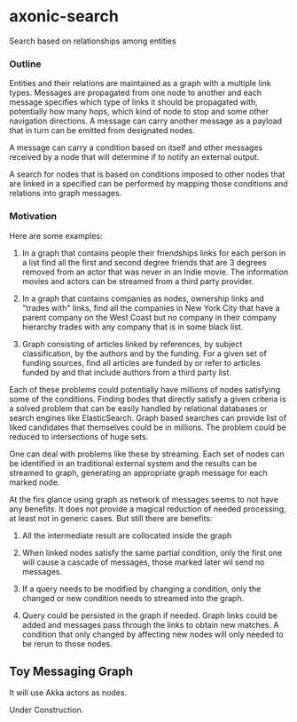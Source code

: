 # axonic-search

Search based on relationships among entities

### Outline

Entities and their relations are maintained as a graph with a multiple
link types. Messages are propagated from one node to another
and each message specifies which type of links it should be propagated with, 
potentially how many hops, which kind of node to stop and some other navigation directions.
A message can carry another message as a payload that in turn can be emitted from designated nodes.

A message can carry a condition based on itself and other messages received by a node
 that will determine if to notify an external output.
 
 A search for nodes that is based on conditions imposed to 
 other nodes that are linked in a specified can be performed by mapping those 
 conditions and relations into graph messages.
 
### Motivation
 
 Here are some examples:
 
 1. In a graph that contains people their friendships links
 for each person in a list find all the first and second degree friends that 
 are 3 degrees removed from an actor that was never in an Indie movie. The
 information movies and actors can be streamed from a third party
 provider.
 
 2. In a graph that contains companies as nodes, ownership links and
 "trades with" links, find all the companies in New York City that 
 have a parent company on the West Coast but no company in
 their company hierarchy trades with any company that is
 in some black list.
 
 3. Graph consisting of articles linked by references, by subject classification,
  by the authors and by the funding. For a given set of funding sources,
  find all articles are funded by or refer to articles funded by and that include authors
  from a third party list.
  
Each of these problems could potentially have millions of nodes satisfying 
some of the conditions. Finding bodes that directly satisfy a given criteria 
is a solved problem that  can be easily handled by relational databases 
or  search engines like ElasticSearch.  Graph based searches can provide 
list of liked candidates that themselves could be in millions. The problem
could be reduced to intersections of huge sets.

One can deal with problems like these by streaming.  Each set of nodes can be identified
in an traditional external system and the results can be streamed to graph, generating 
an appropriate graph message for each marked node.

At the firs glance using graph as network of messages seems to not have any benefits. It does not provide
a magical reduction of needed processing, at least not in generic cases. But still there are
benefits:

1. All the intermediate result are collocated inside the graph

2. When linked nodes satisfy the same partial condition, only the first one will cause a 
 cascade of messages, those marked later wil send no messages.

3. If a query needs to be modified by changing a condition, only the changed or new condition 
 needs to streamed into the graph.
 
4. Query could be persisted in the graph if needed.  Graph links could be added and messages
 pass through the links to obtain new matches.  A condition that only changed by affecting new
 nodes will only needed to be rerun to those nodes.
  
## Toy Messaging Graph
  
  It will use Akka actors as nodes.
  
  Under Construction.
 
